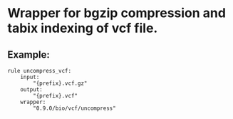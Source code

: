 # Wrapper for bgzip compression and tabix indexing of vcf file.

## Example:

```
rule uncompress_vcf:
    input:
        "{prefix}.vcf.gz"
    output:
        "{prefix}.vcf"
    wrapper:
        "0.9.0/bio/vcf/uncompress"
```
